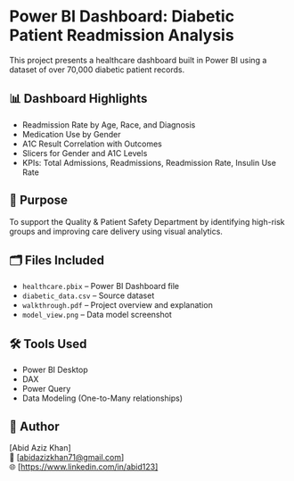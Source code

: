 # Power BI Dashboard: Diabetic Patient Readmission Analysis

This project presents a healthcare dashboard built in Power BI using a dataset of over 70,000 diabetic patient records.

## 📊 Dashboard Highlights
- Readmission Rate by Age, Race, and Diagnosis
- Medication Use by Gender
- A1C Result Correlation with Outcomes
- Slicers for Gender and A1C Levels
- KPIs: Total Admissions, Readmissions, Readmission Rate, Insulin Use Rate

## 🧪 Purpose
To support the Quality & Patient Safety Department by identifying high-risk groups and improving care delivery using visual analytics.

## 🗂️ Files Included
- `healthcare.pbix` – Power BI Dashboard file
- `diabetic_data.csv` – Source dataset
- `walkthrough.pdf` – Project overview and explanation
- `model_view.png` – Data model screenshot

## 🛠 Tools Used
- Power BI Desktop
- DAX
- Power Query
- Data Modeling (One-to-Many relationships)

## 👤 Author
[Abid Aziz Khan]  
📧 [abidazizkhan71@gmail.com]  
🌐 [https://www.linkedin.com/in/abid123]

